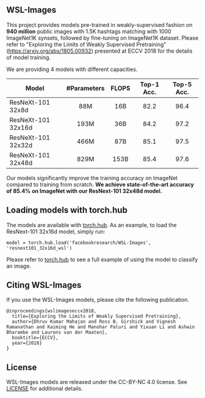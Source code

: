 ## WSL-Images

This project provides models pre-trained in weakly-supervised fashion on **940 million** public images with 1.5K hashtags matching with 1000 ImageNet1K synsets, followed by fine-tuning on ImageNet1K dataset.  Please refer to "Exploring the Limits of Weakly Supervised Pretraining" (https://arxiv.org/abs/1805.00932) presented at ECCV 2018 for the details of model training.

We are providing 4 models with different capacities.

| Model              | #Parameters | FLOPS | Top-1 Acc. | Top-5 Acc. |
| ------------------ | :---------: | :---: | :--------: | :--------: |
| ResNeXt-101 32x8d  | 88M         | 16B   |    82.2    |  96.4      |
| ResNeXt-101 32x16d | 193M        | 36B   |    84.2    |  97.2      |
| ResNeXt-101 32x32d | 466M        | 87B   |    85.1    |  97.5      |
| ResNeXt-101 32x48d | 829M        | 153B  |    85.4    |  97.6      |

Our models significantly improve the training accuracy on ImageNet compared to training from scratch. **We achieve state-of-the-art accuracy of 85.4% on ImageNet with our ResNext-101 32x48d model.**

## Loading models with torch.hub
The models are available with [torch.hub](https://pytorch.org/docs/stable/hub.html).
As an example, to load the ResNext-101 32x16d model, simply run:

```
model = torch.hub.load('facebookresearch/WSL-Images', 'resnext101_32x16d_wsl')
```
Please refer to [torch.hub](https://pytorch.org/hub/facebookresearch_WSL-Images_resnext/) to see a full example of using the model to classify an image.

## Citing WSL-Images

If you use the WSL-Images models, please cite the following publication.
```
@inproceedings{wslimageseccv2018,
  title={Exploring the Limits of Weakly Supervised Pretraining},
  author={Dhruv Kumar Mahajan and Ross B. Girshick and Vignesh Ramanathan and Kaiming He and Manohar Paluri and Yixuan Li and Ashwin Bharambe and Laurens van der Maaten},
  booktitle={ECCV},
  year={2018}
}
```

## License
WSL-Images models are released under the CC-BY-NC 4.0 license. See [LICENSE](LICENSE) for additional details.
